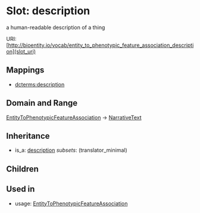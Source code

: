 # Slot: description


a human-readable description of a thing

URI: [http://bioentity.io/vocab/entity_to_phenotypic_feature_association_description](slot_uri)
## Mappings

 * [dcterms:description](http://purl.obolibrary.org/obo/dcterms_description)
## Domain and Range

[EntityToPhenotypicFeatureAssociation](EntityToPhenotypicFeatureAssociation.md) -> [NarrativeText](NarrativeText.md)
## Inheritance

 *  is_a: [description](description.md) *subsets*: (translator_minimal)
## Children

## Used in

 *  usage: [EntityToPhenotypicFeatureAssociation](EntityToPhenotypicFeatureAssociation.md)
